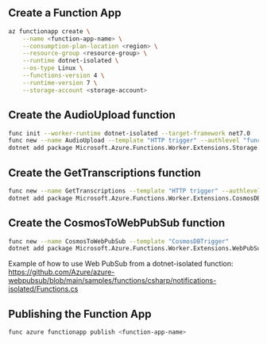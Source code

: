 ## Create a Function App

```sh
az functionapp create \
    --name <function-app-name> \
    --consumption-plan-location <region> \
    --resource-group <resource-group> \
    --runtime dotnet-isolated \
    --os-type Linux \
    --functions-version 4 \
    --runtime-version 7 \
    --storage-account <storage-account>
```

## Create the AudioUpload function

```sh
func init --worker-runtime dotnet-isolated --target-framework net7.0
func new --name AudioUpload --template "HTTP trigger" --authlevel "function"
dotnet add package Microsoft.Azure.Functions.Worker.Extensions.Storage.Blobs --version 5.0.0
```

## Create the GetTranscriptions function

```sh
func new --name GetTranscriptions --template "HTTP trigger" --authlevel "function"
dotnet add package Microsoft.Azure.Functions.Worker.Extensions.CosmosDB --version 3.0.9
```

## Create the CosmosToWebPubSub function

```sh
func new --name CosmosToWebPubSub --template "CosmosDBTrigger"
dotnet add package Microsoft.Azure.Functions.Worker.Extensions.WebPubSub --version 1.5.0-beta.1 --prerelease
```

Example of how to use Web PubSub from a dotnet-isolated function: https://github.com/Azure/azure-webpubsub/blob/main/samples/functions/csharp/notifications-isolated/Functions.cs

## Publishing the Function App

```sh
func azure functionapp publish <function-app-name>
```
